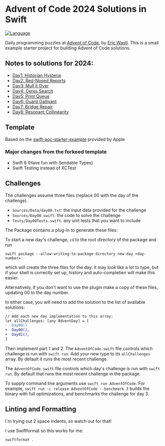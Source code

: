 # Advent of Code 2024 Solutions in Swift

[![Language](https://img.shields.io/badge/language-Swift-blue.svg)](https://swift.org)

Daily programming puzzles at [Advent of Code](<https://adventofcode.com/>), by
[Eric Wastl](<http://was.tl/>). This is a small example starter project for
building Advent of Code solutions.

## Notes to solutions for 2024:

- [Day1: Historian Hysteria](https://abizern.dev/posts/aoc-day1-historian-hysteria/)
- [Day2: Red-Nosed Reports](https://abizern.dev/posts/aoc-day2-red-nosed-reports/)
- [Day3: Mull it Over](https://abizern.dev/posts/aoc-day3-mull-it-over/)
- [Day4: Ceres Search](https://abizern.dev/posts/aoc-day4-ceres-search/)
- [Day5: Print Queue](https://abizern.dev/posts/aoc-day5-print-queue/)
- [Day6: Guard Gallivant](https://abizern.dev/posts/aoc-day6-guard-gallivant/)
- [Day7: Bridge Repair](https://abizern.dev/posts/aoc-day7-bridge-repair/)
- [Day8: Resonant Collinearity](https://abizern.dev/posts/aoc-day8-resonant-collinearity/)

## Template 

Based on the [swift-aoc-starter-example](https://github.com/apple/swift-aoc-starter-example/) provided by Apple

### Major changes from the forkeed template

- Swift 6 (Have fun with Sendable Types)
- Swift Testing instead of XCTest

## Challenges

The challenges assume three files (replace 00 with the day of the challenge).

- `Sources/Data/day00.txt`: the input data provided for the challenge
- `Sources/Day00.swift`: the code to solve the challenge
- `Tests/Day00Tests.swift`: any unit tests that you want to include

The Package contains a plug-in to generate these files:

To start a new day's challenge, `cd` to the root directory of the package and run 

```shell
swift package --allow-writing-to-package-directory new-day <day-number>
```

which will create the three files for the day. It may look like a lot to type, but if your shell is correctly set up, history and auto-completien will make this easier.

Alternatively, if you don't want to use the plugin make a copy of these files, updating 00 to the  day number.

In either case, you will need to add the solution to the list of available solutions:

```diff
// Add each new day implementation to this array:
let allChallenges: [any AdventDay] = [
-  Day00()
+  Day00(),
+  Day01(),
]
```

Then implement part 1 and 2. The `AdventOfCode.swift` file controls which challenge
is run with `swift run`. Add your new type to its `allChallenges` array. By default 
it runs the most recent challenge.

The `AdventOfCode.swift` file controls which day's challenge is run
with `swift run`. By default that runs the most recent challenge in the package.

To supply command line arguments use `swift run AdventOfCode`. For example,
`swift run -c release AdventOfCode --benchmark 3` builds the binary with full
optimizations, and benchmarks the challenge for day 3.

## Linting and Formatting

I`m trying out 2 space indents, so watch out for that!

I use Swiftformat so this works for me:

```shell
swiftformat .
```

